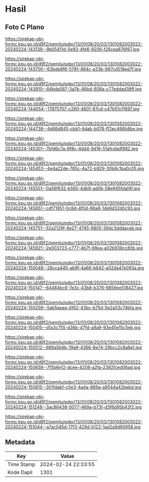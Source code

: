 # Hasil

## Foto C Plano

https://sirekap-obj-formc.kpu.go.id/d9f2/pemilu/pdpr/13/01/08/20/03/1301082003022-20240224-143139--9b05411d-5e93-4fe6-9206-f26cea876f67.jpg

https://sirekap-obj-formc.kpu.go.id/d9f2/pemilu/pdpr/13/01/08/20/03/1301082003022-20240224-143700--63bde8f6-5781-484c-a33b-987cd518ed7f.jpg

https://sirekap-obj-formc.kpu.go.id/d9f2/pemilu/pdpr/13/01/08/20/03/1301082003022-20240224-143910--84bda087-3a7b-46bd-808a-c77eddad38ff.jpg

https://sirekap-obj-formc.kpu.go.id/d9f2/pemilu/pdpr/13/01/08/20/03/1301082003022-20240224-144054--17875707-c260-4601-87cd-c47b51cf1697.jpg

https://sirekap-obj-formc.kpu.go.id/d9f2/pemilu/pdpr/13/01/08/20/03/1301082003022-20240224-144738--4d66d845-cbb1-4dab-b078-ff2ec466b8be.jpg

https://sirekap-obj-formc.kpu.go.id/d9f2/pemilu/pdpr/13/01/08/20/03/1301082003022-20240224-145301--7bfd6c7a-8f8c-4dd4-9d16-51afcdadf882.jpg

https://sirekap-obj-formc.kpu.go.id/d9f2/pemilu/pdpr/13/01/08/20/03/1301082003022-20240224-145453--4e4a22de-785c-4a72-b929-30b8c1ba0c05.jpg

https://sirekap-obj-formc.kpu.go.id/d9f2/pemilu/pdpr/13/01/08/20/03/1301082003022-20240224-145551--0a56f632-b565-4db9-ad0b-58e945fdaf4f.jpg

https://sirekap-obj-formc.kpu.go.id/d9f2/pemilu/pdpr/13/01/08/20/03/1301082003022-20240224-145651--cdf71851-0c8d-4f0d-96a8-1de9d32d0c93.jpg

https://sirekap-obj-formc.kpu.go.id/d9f2/pemilu/pdpr/13/01/08/20/03/1301082003022-20240224-145751--32a2129f-8e27-4745-9805-39dc3dddaceb.jpg

https://sirekap-obj-formc.kpu.go.id/d9f2/pemilu/pdpr/13/01/08/20/03/1301082003022-20240224-145921--2e003723-c777-4b7f-98ea-a02b939cc80b.jpg

https://sirekap-obj-formc.kpu.go.id/d9f2/pemilu/pdpr/13/01/08/20/03/1301082003022-20240224-150048--28cca445-ab9f-4a66-b642-a02da47e093a.jpg

https://sirekap-obj-formc.kpu.go.id/d9f2/pemilu/pdpr/13/01/08/20/03/1301082003022-20240224-150147--64484bc6-7e3c-43b8-b376-9859ee518427.jpg

https://sirekap-obj-formc.kpu.go.id/d9f2/pemilu/pdpr/13/01/08/20/03/1301082003022-20240224-150259--5ab5aeaa-d162-43bc-b75d-5e2a53c74bfa.jpg

https://sirekap-obj-formc.kpu.go.id/d9f2/pemilu/pdpr/13/01/08/20/03/1301082003022-20240224-150415--d1a3c755-d36b-47fd-a9a9-93e45e15c5eb.jpg

https://sirekap-obj-formc.kpu.go.id/d9f2/pemilu/pdpr/13/01/08/20/03/1301082003022-20240224-150512--689a5b9b-19a9-4366-8e74-29bcc2c8a8e1.jpg

https://sirekap-obj-formc.kpu.go.id/d9f2/pemilu/pdpr/13/01/08/20/03/1301082003022-20240224-150659--7f5b6e12-dcee-4208-a2fa-2392fced06ad.jpg

https://sirekap-obj-formc.kpu.go.id/d9f2/pemilu/pdpr/13/01/08/20/03/1301082003022-20240224-150815--301fdabf-c0e3-4a4a-889a-a9544a42bebd.jpg

https://sirekap-obj-formc.kpu.go.id/d9f2/pemilu/pdpr/13/01/08/20/03/1301082003022-20240224-151248--3ac86438-0077-469a-b73f-d3f6d95b43f2.jpg

https://sirekap-obj-formc.kpu.go.id/d9f2/pemilu/pdpr/13/01/08/20/03/1301082003022-20240224-151044--a7ac045d-17f3-429d-b122-1ad2a9d90958.jpg


## Metadata

| Key        | Value               |
| ---------- | ------------------- |
| Time Stamp | 2024-02-24 22:33:55 |
| Kode Dapil | 1301                |



